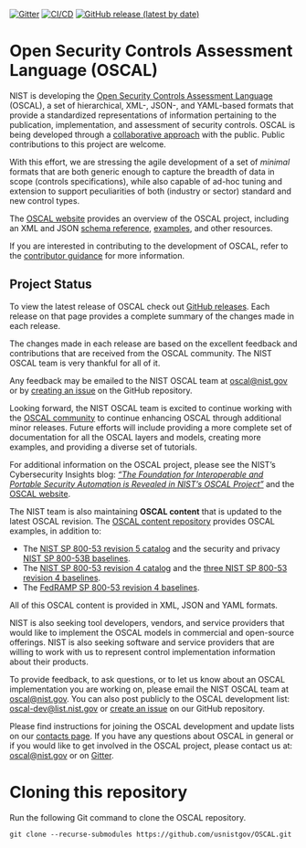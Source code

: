 [![Gitter](https://img.shields.io/gitter/room/usnistgov-OSCAL/Lobby)](https://gitter.im/usnistgov-OSCAL/Lobby) [![CI/CD](https://github.com/usnistgov/OSCAL/actions/workflows/status-ci-cd.yml/badge.svg)](https://github.com/usnistgov/OSCAL/actions/workflows/status-ci-cd.yml) [![GitHub release (latest by date)](https://img.shields.io/github/v/release/usnistgov/OSCAL?color=green)](https://github.com/usnistgov/OSCAL/releases)

# Open Security Controls Assessment Language (OSCAL)

NIST is developing the [Open Security Controls Assessment Language](https://csrc.nist.gov/Projects/Open-Security-Controls-Assessment-Language) (OSCAL), a set of hierarchical, XML-, JSON-, and YAML-based formats that provide a standardized representations of information pertaining to the publication, implementation, and assessment of security controls. OSCAL is being developed through a [collaborative approach](https://github.com/usnistgov/OSCAL/blob/main/CONTRIBUTING.md) with the public. Public contributions to this project are welcome.

With this effort, we are stressing the agile development of a set of *minimal* formats that are both generic enough to capture the breadth of data in scope (controls specifications), while also capable of ad-hoc tuning and extension to support peculiarities of both (industry or sector) standard and new control types.

The [OSCAL website](https://www.nist.gov/oscal) provides an overview of the OSCAL project, including an XML and JSON [schema reference](https://pages.nist.gov/OSCAL/reference/), [examples](https://pages.nist.gov/OSCAL/concepts/examples/), and other resources.

If you are interested in contributing to the development of OSCAL, refer to the [contributor guidance](https://github.com/usnistgov/OSCAL/blob/main/CONTRIBUTING.md) for more information.

## Project Status

To view the latest release of OSCAL check out [GitHub releases](../../releases). Each release on that page provides a complete summary of the changes made in each release.

The changes made in each release are based on the excellent feedback and contributions that are received from the OSCAL community. The NIST OSCAL team is very thankful for all of it.

Any feedback may be emailed to the NIST OSCAL team at [oscal@nist.gov](mailto:oscal@nist.gov) or by [creating an issue](https://github.com/usnistgov/OSCAL/issues) on the GitHub repository.

Looking forward, the NIST OSCAL team is excited to continue working with the [OSCAL community](https://pages.nist.gov/OSCAL/contribute/) to continue enhancing OSCAL through additional minor releases. Future efforts will include providing a more complete set of documentation for all the OSCAL layers and models, creating more examples, and providing a diverse set of tutorials.

For additional information on the OSCAL project, please see the NIST’s Cybersecurity Insights blog: [*“The Foundation for Interoperable and Portable Security Automation is Revealed in NIST’s OSCAL Project”*](https://www.nist.gov/blogs/cybersecurity-insights/foundation-interoperable-and-portable-security-automation-revealed) and the [OSCAL website](https://pages.nist.gov/OSCAL/).

The NIST team is also maintaining **OSCAL content** that is updated to the latest OSCAL revision. The [OSCAL content repository](https://github.com/usnistgov/oscal-content/) provides OSCAL examples, in addition to:

- The [NIST SP 800-53 revision 5 catalog](https://github.com/usnistgov/oscal-content/tree/main/nist.gov/SP800-53/rev5) and the security and privacy [NIST SP 800-53B baselines](https://github.com/usnistgov/oscal-content/tree/main/nist.gov/SP800-53/rev5).
- The [NIST SP 800-53 revision 4 catalog](https://github.com/usnistgov/oscal-content/tree/main/nist.gov/SP800-53/rev4) and the [three NIST SP 800-53 revision 4 baselines](https://github.com/usnistgov/oscal-content/tree/main/nist.gov/SP800-53/rev4).
- The [FedRAMP SP 800-53 revision 4 baselines](https://github.com/GSA/fedramp-automation/tree/master/dist/content/baselines/rev4).

All of this OSCAL content is provided in XML, JSON and YAML formats.

NIST is also seeking tool developers, vendors, and service providers that would like to implement the OSCAL models in commercial and open-source offerings. NIST is also seeking software and service providers that are willing to work with us to represent control implementation information about their products.

To provide feedback, to ask questions, or to let us know about an OSCAL implementation you are working on, please email the NIST OSCAL team at [oscal@nist.gov](mailto:oscal@nist.gov). You can also post publicly to the OSCAL development list: [oscal-dev@list.nist.gov](mailto:oscal-dev@list.nist.gov) or [create an issue](https://github.com/usnistgov/OSCAL/issues) on our GitHub repository.

Please find instructions for joining the OSCAL development and update lists on our [contacts page](https://pages.nist.gov/OSCAL/contact/).
If you have any questions about OSCAL in general or if you would like to get involved in the OSCAL project, please contact us at: [oscal@nist.gov](mailto:oscal@nist.gov) or on [Gitter](https://gitter.im/usnistgov-OSCAL/Lobby).

# Cloning this repository

Run the following Git command to clone the OSCAL repository.

```
git clone --recurse-submodules https://github.com/usnistgov/OSCAL.git
```
